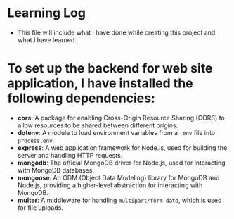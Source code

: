# Learning Log

- This file will include what I have done while creating this project and what I have learned.

# To set up the backend for web site application, I have installed the following dependencies:

- **cors**: A package for enabling Cross-Origin Resource Sharing (CORS) to allow resources to be shared between different origins.
- **dotenv**: A module to load environment variables from a `.env` file into `process.env`.
- **express**: A web application framework for Node.js, used for building the server and handling HTTP requests.
- **mongodb**: The official MongoDB driver for Node.js, used for interacting with MongoDB databases.
- **mongoose**: An ODM (Object Data Modeling) library for MongoDB and Node.js, providing a higher-level abstraction for interacting with MongoDB.
- **multer**: A middleware for handling `multipart/form-data`, which is used for file uploads.
